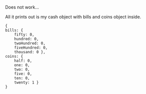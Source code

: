 Does not work...

All it prints out is my cash object with bills and coins object inside.

```
{
bills: {
    fifty: 0,
    hundred: 0,
    twoHundred: 0,
    fiveHundred: 0,
    thousand: 0 },
coins: {
    half: 0,
    one: 0,
    two: 0,
    five: 0,
    ten: 0,
    twenty: 1 }
}
```
